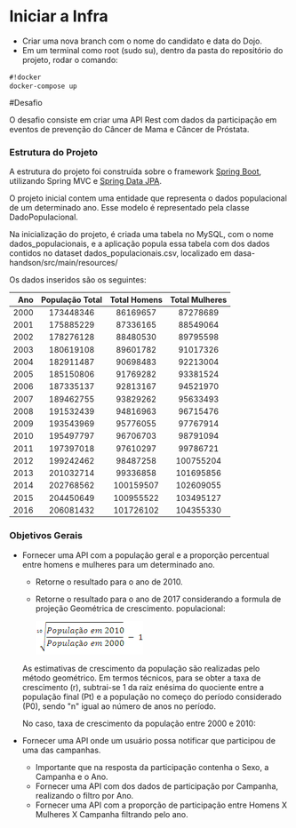 # Iniciar a Infra #

* Criar uma nova branch com o nome do candidato e data do Dojo.
* Em um terminal como root (sudo su), dentro da pasta do repositório do projeto, rodar o comando:

```
#!docker
docker-compose up
```

#Desafio

O desafio consiste em criar uma API Rest com dados da participação em eventos de prevenção do Câncer de Mama e Câncer de Próstata.

### Estrutura do Projeto

A estrutura do projeto foi construída sobre o framework [Spring Boot](https://projects.spring.io/spring-boot/), utilizando Spring MVC e [Spring Data JPA](http://projects.spring.io/spring-data-jpa/).

O projeto inicial contem uma entidade que representa o dados populacional de um determinado ano. Esse modelo é representado pela classe DadoPopulacional.

Na inicialização do projeto, é criada uma tabela no MySQL, com o nome dados_populacionais, e a aplicação popula essa tabela com dos dados contidos no dataset dados_populacionais.csv, localizado em 
dasa-handson/src/main/resources/

Os dados inseridos são os seguintes:

Ano    | População Total   | Total Homens  | Total Mulheres
------:| :--------------:  | :------------:| :----------------:
2000|173448346|86169657|87278689
2001|175885229|87336165|88549064
2002|178276128|88480530|89795598
2003|180619108|89601782|91017326
2004|182911487|90698483|92213004
2005|185150806|91769282|93381524
2006|187335137|92813167|94521970
2007|189462755|93829262|95633493
2008|191532439|94816963|96715476
2009|193543969|95776055|97767914
2010|195497797|96706703|98791094
2011|197397018|97610297|99786721
2012|199242462|98487258|100755204
2013|201032714|99336858|101695856
2014|202768562|100159507|102609055
2015|204450649|100955522|103495127
2016|206081432|101726102|104355330

### Objetivos Gerais
 - Fornecer uma API com a população geral e a proporção percentual entre homens e mulheres para um determinado ano.
    - Retorne o resultado para o ano de 2010.
    - Retorne o resultado para o ano de 2017 considerando a formula de projeção Geométrica de crescimento.
      populacional:
      
       ![crescimento_pop.png](https://github.com/pereira-cit/dojo-java-rest/blob/master/2897701646-crescimento_pop.png)
      
     As estimativas de crescimento da população são realizadas pelo método geométrico. Em termos
       técnicos, para se obter a taxa de crescimento (r), subtrai-se 1 da raiz enésima do quociente entre a
       população final (Pt) e a população no começo do período considerado (P0), sendo "n" igual ao número de anos no período.
      
      No caso, taxa de crescimento da população entre 2000 e 2010:
      
 - Fornecer uma API onde um usuário possa notificar que participou de uma das campanhas.
    - Importante que na resposta da participação contenha o Sexo, a Campanha e o Ano. 
    - Fornecer uma API com dos dados de participação por Campanha, realizando o filtro por Ano.
    - Fornecer uma API com a proporção de participação entre Homens X Mulheres X Campanha filtrando pelo ano.

